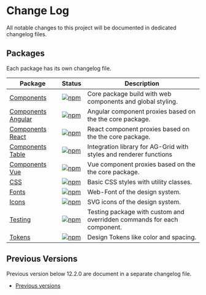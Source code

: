 # Change Log

All notable changes to this project will be documented in dedicated changelog files.

## Packages

Each package has its own changelog file.

| Package                                                                                                                     | Status                                                                                                                                                    | Description                                                             |
| --------------------------------------------------------------------------------------------------------------------------- | --------------------------------------------------------------------------------------------------------------------------------------------------------- | ----------------------------------------------------------------------- |
| [Components](https://github.com/baloise-incubator/design-system/blob/next/packages/components/CHANGELOG.md)                 | [![npm](https://img.shields.io/npm/v/@baloise/design-system-components)](https://www.npmjs.com/package/@baloise/design-system-components)                 | Core package build with web components and global styling.              |
| [Components Angular](https://github.com/baloise-incubator/design-system/blob/next/packages/components-angular/CHANGELOG.md) | [![npm](https://img.shields.io/npm/v/@baloise/design-system-components-angular)](https://www.npmjs.com/package/@baloise/design-system-components-angular) | Angular component proxies based on the the core package.                |
| [Components React](https://github.com/baloise-incubator/design-system/blob/next/packages/components-react/CHANGELOG.md)     | [![npm](https://img.shields.io/npm/v/@baloise/design-system-components-react)](https://www.npmjs.com/package/@baloise/design-system-components-react)     | React component proxies based on the the core package.                  |
| [Components Table](https://github.com/baloise-incubator/design-system/blob/next/packages/components-table/CHANGELOG.md)     | [![npm](https://img.shields.io/npm/v/@baloise/design-system-components-table)](https://www.npmjs.com/package/@baloise/design-system-components-table)     | Integration library for AG-Grid with styles and renderer functions      |
| [Components Vue](https://github.com/baloise-incubator/design-system/blob/next/packages/components-vue/CHANGELOG.md)         | [![npm](https://img.shields.io/npm/v/@baloise/design-system-components-vue)](https://www.npmjs.com/package/@baloise/design-system-components-vue)         | Vue component proxies based on the the core package.                    |
| [CSS](https://github.com/baloise-incubator/design-system/blob/next/packages/css/CHANGELOG.md)                               | [![npm](https://img.shields.io/npm/v/@baloise/design-system-css)](https://www.npmjs.com/package/@baloise/design-system-css)                               | Basic CSS styles with utility classes.                                  |
| [Fonts](https://github.com/baloise-incubator/design-system/blob/next/packages/fonts/CHANGELOG.md)                           | [![npm](https://img.shields.io/npm/v/@baloise/design-system-fonts)](https://www.npmjs.com/package/@baloise/design-system-fonts)                           | Web-Font of the design system.                                          |
| [Icons](https://github.com/baloise-incubator/design-system/blob/next/packages/icons/CHANGELOG.md)                           | [![npm](https://img.shields.io/npm/v/@baloise/design-system-icons)](https://www.npmjs.com/package/@baloise/design-system-icons)                           | SVG icons of the design system.                                         |
| [Testing](https://github.com/baloise-incubator/design-system/blob/next/packages/testing/CHANGELOG.md)                       | [![npm](https://img.shields.io/npm/v/@baloise/design-system-testing)](https://www.npmjs.com/package/@baloise/design-system-testing)                       | Testing package with custom and overridden commands for each component. |
| [Tokens](https://github.com/baloise-incubator/design-system/blob/next/packages/tokens/CHANGELOG.md)                         | [![npm](https://img.shields.io/npm/v/@baloise/design-system-tokens)](https://www.npmjs.com/package/@baloise/design-system-tokens)                         | Design Tokens like color and spacing.                                   |

## Previous Versions

Previous version below 12.2.0 are document in a separate changelog file.

- [Previous versions](https://github.com/baloise-incubator/design-system/blob/next/CHANGELOG_v12.md)
